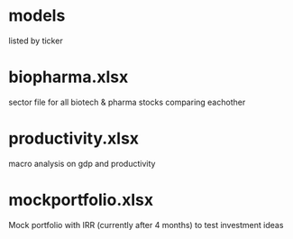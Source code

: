# models

listed by ticker

# biopharma.xlsx

sector file for all biotech & pharma stocks comparing eachother

# productivity.xlsx

macro analysis on gdp and productivity

# mockportfolio.xlsx

Mock portfolio with IRR (currently after 4 months) to test investment ideas
